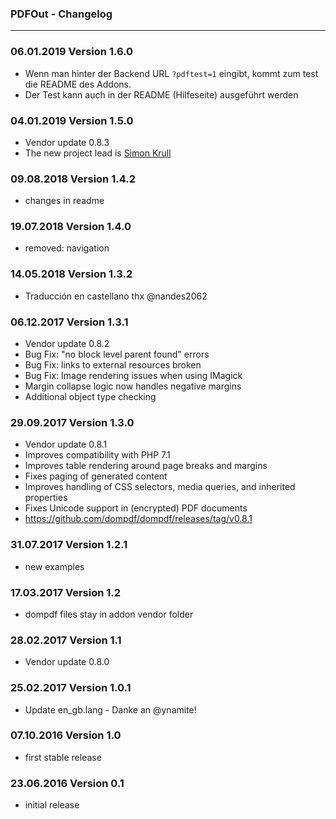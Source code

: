 ### PDFOut - Changelog
___

### 06.01.2019 Version 1.6.0
- Wenn man hinter der Backend URL `?pdftest=1` eingibt, kommt zum test die README des Addons.
- Der Test kann auch in der README (Hilfeseite) ausgeführt werden

### 04.01.2019 Version 1.5.0
- Vendor update 0.8.3 
- The new project lead is [Simon Krull](http://github.com/crydotsnake)

### 09.08.2018 Version 1.4.2
- changes in readme

### 19.07.2018 Version 1.4.0
- removed: navigation

### 14.05.2018 Version 1.3.2
- Traducción en castellano thx @nandes2062

### 06.12.2017 Version 1.3.1
- Vendor update 0.8.2
- Bug Fix: "no block level parent found" errors
- Bug Fix: links to external resources broken
- Bug Fix: Image rendering issues when using IMagick
- Margin collapse logic now handles negative margins
- Additional object type checking

### 29.09.2017 Version 1.3.0
- Vendor update 0.8.1
- Improves compatibility with PHP 7.1
- Improves table rendering around page breaks and margins
- Fixes paging of generated content
- Improves handling of CSS selectors, media queries, and inherited properties
- Fixes Unicode support in (encrypted) PDF documents
- https://github.com/dompdf/dompdf/releases/tag/v0.8.1

### 31.07.2017 Version 1.2.1
- new examples

### 17.03.2017 Version 1.2
- dompdf files stay in addon vendor folder

### 28.02.2017 Version 1.1

- Vendor update 0.8.0

### 25.02.2017 Version 1.0.1

- Update en_gb.lang - Danke an @ynamite!

### 07.10.2016 Version 1.0

* first stable release

### 23.06.2016 Version 0.1

* initial release
